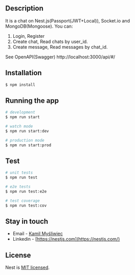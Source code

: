 ## Description

It is a chat on Nest.js(Passport(JWT+Local)), Socket.io and MongoDB(Mongoose). You can:
1. Login, Register
2. Create chat, Read chats by user_id.
3. Create message, Read messages by chat_id.

See OpenAPI(Swagger) http://localhost:3000/api/#/

## Installation

```bash
$ npm install
```

## Running the app

```bash
# development
$ npm run start

# watch mode
$ npm run start:dev

# production mode
$ npm run start:prod
```

## Test

```bash
# unit tests
$ npm run test

# e2e tests
$ npm run test:e2e

# test coverage
$ npm run test:cov
```

## Stay in touch

- Email - [Kamil Myśliwiec](https://kamilmysliwiec.com)
- Linkedin - [https://nestjs.com](https://nestjs.com/)

## License

Nest is [MIT licensed](LICENSE).
